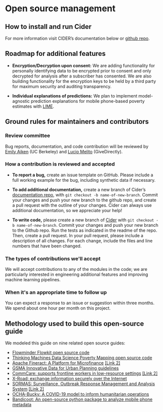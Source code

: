 # Open source management

## How to install and run Cider

For more information visit CIDER’s documentation below or [github repo](https://github.com/emilylaiken/cider).

## Roadmap for additional features

- **Encryption/Decryption upon consent:** We are adding functionality for personally identifying data to be encrypted prior to consent and only decrypted for analysis after a subscriber has consented. We are also building functionality for the encryption keys to be held by a third party for maximum security and auditing transparency. 

- **Individual explanations of predictions:** We plan to implement model-agnostic prediction explanations for mobile phone-based poverty estimates with [LIME](https://www.kdd.org/kdd2016/papers/files/rfp0573-ribeiroA.pdf).

## Ground rules for maintainers and contributors

### Review committee

Bug reports, documentation, and code contribution will be reviewed by [Emily Aiken](https://emilylaiken.github.io/) (UC Berkeley) and [Lucio Melito](https://github.com/LucioMelito) (GiveDirectly). 

### How a contribution is reviewed and accepted

- **To report a bug,** create an issue template on GitHub. Please include a full working example for the bug, including synthetic data if necessary. 

- **To add additional documentation,** create a new branch of Cider’s [documentation repo](https://github.com/LucioMelito/cider-book), with `git checkout -b name-of-new-branch`. Commit your changes and push your new branch to the github repo, and create a pull request with the outline of your changes. Cider can always use additional documentation, so we appreciate your help! 

- **To write code,** please create a new branch of [Cider](https://github.com/emilylaiken/cider/) with `git checkout -b name-of-new-branch`. Commit your changes and push your new branch to the Github repo. Run the tests as indicated in the readme of the repo. Then, create a pull request. In your pull request, please include a description of all changes. For each change, include the files and line numbers that have been changed.

### The types of contributions we'll accept

We will accept contributions to any of the modules in the code; we are particularly interested in engineering additional features and improving machine learning pipelines. 

### When it's an appropriate time to follow up

You can expect a response to an issue or suggestion within three months. We spend about one hour per month on this project.

## Methodology used to build this open-source guide

We modeled this guide on nine related open source guides: 
- [Flowminder Flowkit open source code](https://github.com/Flowminder/FlowKit)
- [Thinking Machines Data Science Poverty Mapping open source code](https://github.com/thinkingmachines/ph-poverty-mapping)
- [Apache Fineract: A Platform for Microfinance](https://github.com/apache/fineract/blob/develop/README.md) [[Link 2]](https://cwiki.apache.org/confluence/display/FINERACT/FAQ)
- [GSMA Innovative Data for Urban Planning guidelines](https://www.gsma.com/mobilefordevelopment/wp-content/uploads/2021/07/Innovative-Data-for-Urban-Planning-Opportunities-and-Challenges-Associated-with-Public-Private-Data-Partnerships-SPREADS.pdf)
- [CommCare: supports frontline workers in low-resource settings](https://github.com/dimagi/commcare-hq/blob/master/README.md) [[Link 2]](https://commcare-hq.readthedocs.io/)
- [X-Road: exchange information securely over the Internet](https://github.com/nordic-institute/X-Road-development/blob/master/README.md)
- [SORMAS: Surveillance, Outbreak Response Management and Analysis System](https://github.com/hzi-braunschweig) [[Link 2]](https://github.com/hzi-braunschweig/SORMAS-Project/blob/development/README.md)
- [OCHA-Bucky: A COVID-19 model to inform humanitarian operations](https://ocha-bucky.readthedocs.io/en/latest/)
- [Bandicoot: An open-source python package to analyze mobile phone metadata](https://cpg.doc.ic.ac.uk/bandicoot/)
